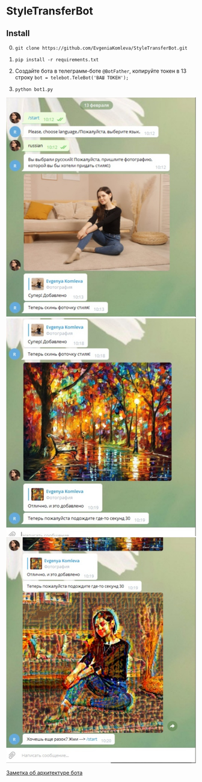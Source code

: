# StyleTransferBot

## Install

0. `git clone https://github.com/EvgeniaKomleva/StyleTransferBot.git`

1. `pip install -r requirements.txt`

2. Создайте бота  в телеграмм-боте `@BotFather`, копируйте токен в 13 строку `bot = telebot.TeleBot('ВАШ ТОКЕН');`
 
3. `python bot1.py`

![title](demo/1.jpg)
![title](demo/2.jpg)
![title](demo/3.jpg)



[Заметка об архитектуре бота](https://github.com/EvgeniaKomleva/StyleTransferBot/blob/main/NeuralStyleTransfer.pdf)

